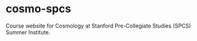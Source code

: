 # cosmo-spcs
Course website for Cosmology at Stanford Pre-Collegiate Studies (SPCS) Summer Institute.
